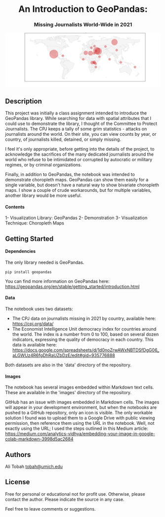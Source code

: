 <h1 align="center">An Introduction to GeoPandas:</h1>
<h3 align="center">Missing Journalists World-Wide in 2021</h3>

<div align="center">
  <img src="images/CPJMissingSaved.png" width="800">
</div>

## Description

This project was initially a class assignment intended to introduce the GeoPandas library. While searching for data with spatial attributes that I could use to demonstrate the library, I thought of the Committee to Protect Journalists. The CPJ keeps a tally of some grim statistics - attacks on journalists around the world. On their site, you can view counts by year, or country, of journalists killed, detained, or simply missing.

I feel it's only appropriate, before getting into the details of the project, to acknowledge the sacrifices of the many dedicated journalists around the world who refuse to be intimidated or corrupted by autocratic or military regimes, or by criminal organizations.

Finally, in addition to GeoPandas, the notebook was intended to demonstrate choropleth maps. GeoPandas can show them easily for a single variable, but doesn't have a natural way to show bivariate choropleth maps. I show a couple of crude workarounds, but for multiple variables, another library would be more useful.

#### Contents

1- Visualization Library: GeoPandas
2- Demonstration
3- Visualization Technique: Choropleth Maps

## Getting Started

#### Dependencies

The only library needed is GeoPandas.
```
pip install geopandas
```

You can find more information on GeoPandas here:
https://geopandas.org/en/stable/getting_started/introduction.html

#### Data

The notebook uses two datasets:

* The CPJ data on journalists missing in 2021 by country, available here: https://cpj.org/data/
* The Economist Intelligence Unit democracy index for countries around the world. The index is a number from 0 to 100, based on several dozen indicators, expressing the quality of democracy in each country. This data is available here:
https://docs.google.com/spreadsheets/d/1d0noZrwAWxNBTDSfDgG06_aLGWUz4R6fgDhRaUZbDzE/edit#gid=935776888

Both datasets are also in the 'data' directory of the repository.

#### Images

The notebook has several images embedded within Markdown text cells. These are available in the 'images' directory of the repository.

GitHub has an issue with images embedded in Markdown cells. The images will appear in your development environment, but when the notebooks are pushed to a GitHub repository, only an icon is visible. The only workable solution I found was to upload them to a Google Drive with public viewing permission, then reference them using the URL in the notebook. Well, not exactly using the URL; I used the steps outlined in this Medium article:
https://medium.com/analytics-vidhya/embedding-your-image-in-google-colab-markdown-3998d5ac2684

## Authors

Ali Tobah
tobah@umich.edu

## License

Free for personal or educational not for profit use. Otherwise, please contact the author.  Please indicate the source in any case.

Feel free to leave comments or suggestions.
